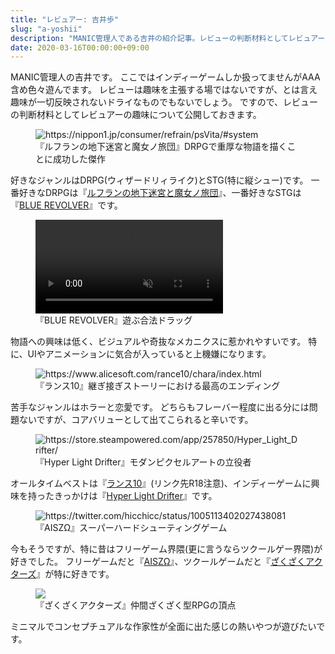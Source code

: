 ```yaml
---
title: "レビュアー: 吉井歩"
slug: "a-yoshii"
description: "MANIC管理人である吉井の紹介記事。レビューの判断材料としてレビュアーの趣味がわかるよう好きなゲームについて述べる。"
date: 2020-03-16T00:00:00+09:00
---
```


MANIC管理人の吉井です。
ここではインディーゲームしか扱ってませんがAAA含め色々遊んでます。
レビューは趣味を主張する場ではないですが、とは言え趣味が一切反映されないドライなものでもないでしょう。
ですので、レビューの判断材料としてレビュアーの趣味について公開しておきます。

<figure>
	<img src="/asset/a-yoshii/refrain.jpg" title="https://nippon1.jp/consumer/refrain/psVita/#system">
	<figcaption>『ルフランの地下迷宮と魔女ノ旅団』DRPGで重厚な物語を描くことに成功した傑作</figcaption>
</figure>

好きなジャンルはDRPG(ウィザードリィライク)とSTG(特に縦シュー)です。
一番好きなDRPGは『[ルフランの地下迷宮と魔女ノ旅団](https://store.steampowered.com/app/566540/_/)』、一番好きなSTGは『[BLUE REVOLVER](https://store.steampowered.com/app/439490/BLUE_REVOLVER/)』です。

<figure>
	<video muted autoplay loop src="/asset/a-yoshii/blue_revolver.mp4" title="https://www.youtube.com/watch?v=7IP6Qz8G-CM"></video>
	<figcaption>『BLUE REVOLVER』遊ぶ合法ドラッグ</figcaption>
</figure>

物語への興味は低く、ビジュアルや奇抜なメカニクスに惹かれやすいです。
特に、UIやアニメーションに気合が入っていると上機嫌になります。

<figure>
	<img src="/asset/a-yoshii/rance.jpg" title="https://www.alicesoft.com/rance10/chara/index.html">
	<figcaption>『ランス10』継ぎ接ぎストーリーにおける最高のエンディング</figcaption>
</figure>

苦手なジャンルはホラーと恋愛です。
どちらもフレーバー程度に出る分には問題ないですが、コアバリューとして出てこられると辛いです。

<figure>
	<img src="/asset/a-yoshii/hyper_light_drifter.jpg" title="https://store.steampowered.com/app/257850/Hyper_Light_Drifter/">
	<figcaption>『Hyper Light Drifter』モダンピクセルアートの立役者</figcaption>
</figure>

オールタイムベストは『[ランス10](https://www.alicesoft.com/rance10/)』(リンク先R18注意)、インディーゲームに興味を持ったきっかけは『[Hyper Light Drifter](https://store.steampowered.com/app/257850/Hyper_Light_Drifter/)』です。

<figure>
	<img src="/asset/a-yoshii/aisz.png" title="https://twitter.com/hicchicc/status/1005113402027438081">
	<figcaption>『AISZΩ』スーパーハードシューティングゲーム</figcaption>
</figure>

今もそうですが、特に昔はフリーゲーム界隈(更に言うならツクールゲー界隈)が好きでした。
フリーゲームだと『[AISZΩ](https://www.freem.ne.jp/win/game/7482)』、ツクールゲームだと『[ざくざくアクターズ](https://forest.watch.impress.co.jp/library/software/zakuzakuact/)』が特に好きです。

<figure>
	<img src="/asset/a-yoshii/zakuzaku.jpg">
	<figcaption>『ざくざくアクターズ』仲間ざくざく型RPGの頂点</figcaption>
</figure>

ミニマルでコンセプチュアルな作家性が全面に出た感じの熱いやつが遊びたいです。
